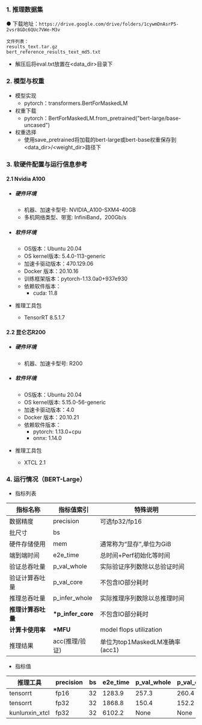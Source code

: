### 1. 推理数据集

● 下载地址：`https://drive.google.com/drive/folders/1cywmDnAsrP5-2vsr8GDc6QUc7VWe-M3v`

```
文件列表：
results_text.tar.gz
bert_reference_results_text_md5.txt
```

* 解压后将eval.txt放置在<data_dir>目录下

### 2. 模型与权重

* 模型实现
  * pytorch：transformers.BertForMaskedLM
* 权重下载
  * pytorch：BertForMaskedLM.from_pretrained("bert-large/base-uncased")
* 权重选择
  * 使用save_pretrained将加载的bert-large或bert-base权重保存到<data_dir>/<weight_dir>路径下

### 3. 软硬件配置与运行信息参考

#### 2.1 Nvidia A100

- ##### 硬件环境
    - 机器、加速卡型号: NVIDIA_A100-SXM4-40GB
    - 多机网络类型、带宽: InfiniBand，200Gb/s

- ##### 软件环境
   - OS版本：Ubuntu 20.04
   - OS kernel版本: 5.4.0-113-generic
   - 加速卡驱动版本：470.129.06
   - Docker 版本：20.10.16
   - 训练框架版本：pytorch-1.13.0a0+937e930
   - 依赖软件版本：
     - cuda: 11.8

- 推理工具包

   - TensorRT 8.5.1.7

#### 2.2 昆仑芯R200

- ##### 硬件环境
    - 机器、加速卡型号: R200

- ##### 软件环境
   - OS版本：Ubuntu 20.04
   - OS kernel版本: 5.15.0-56-generic
   - 加速卡驱动版本：4.0
   - Docker 版本：20.10.21
   - 依赖软件版本：
     - pytorch: 1.13.0+cpu
     - onnx: 1.14.0

- 推理工具包

   - XTCL 2.1

### 4. 运行情况（BERT-Large）

* 指标列表

| 指标名称           | 指标值索引        | 特殊说明                                                    |
| ------------------ | ----------------- | ----------------------------------------------------------- |
| 数据精度           | precision         | 可选fp32/fp16                                               |
| 批尺寸             | bs                |                       |
| 硬件存储使用       | mem               | 通常称为“显存”,单位为GiB                                    |
| 端到端时间         | e2e_time          | 总时间+Perf初始化等时间                                     |
| 验证总吞吐量       | p_val_whole       | 实际验证序列数除以总验证时间                                |
| 验证计算吞吐量     | p_val_core       | 不包含IO部分耗时                                            |
| 推理总吞吐量       | p_infer_whole     | 实际推理序列数除以总推理时间                                |
| **推理计算吞吐量** | **\*p_infer_core** | 不包含IO部分耗时                             |
| **计算卡使用率** | **\*MFU** | model flops utilization                             |
| 推理结果           | acc(推理/验证)    | 单位为top1MaskedLM准确率(acc1)                              |

* 指标值


| 推理工具  | precision | bs   | e2e_time | p_val_whole | p_val_core | p_infer_whole | \*p_infer_core | \*MFU     | acc         | mem        |
| ----------- | --------- | ---- | ---- | -------- | ----------- | ---------- | ------------- | ------------ | ----------- | ----------- |
| tensorrt | fp16      | 32 | 1283.9   | 257.3       | 260.4      | 408.3         | 418.1          | 45.3% | 0.600/0.638 | 17.4/40.0 |
| tensorrt | fp32   | 32 | 1868.8   | 150.4       | 152.2      | 190.4         | 194.1       | 42.0% | 0.638/0.638 | 16.9/40.0 |
| kunlunxin_xtcl| fp32   | 32 | 6102.2 | None          | None       | 49.6          | 56          | 50% | 0.638/0.638| None| 

